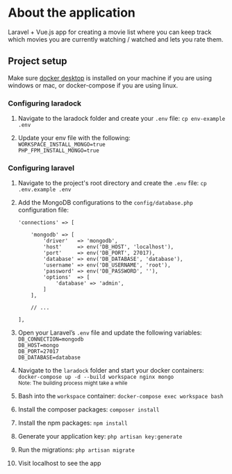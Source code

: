 # About the application
Laravel + Vue.js app for creating a movie list where you can keep track which movies you are currently watching / watched and lets you rate them.

## Project setup
Make sure [docker desktop](https://www.docker.com/products/docker-desktop "Docker dekstop") is installed on your machine if you are using windows or mac, or docker-compose if you are using linux.

### Configuring laradock
1. Navigate to the laradock folder and create your ```.env``` file: ``` cp env-example .env ```

2. Update your env file with the following:  
   ``` WORKSPACE_INSTALL_MONGO=true ```  
   ``` PHP_FPM_INSTALL_MONGO=true ```  

### Configuring laravel
1. Navigate to the project's root directory and create the ```.env``` file: ``` cp .env.example .env ```

2. Add the MongoDB configurations to the ```config/database.php``` configuration file:  
    ```
    'connections' => [

        'mongodb' => [
            'driver'   => 'mongodb',
            'host'     => env('DB_HOST', 'localhost'),
            'port'     => env('DB_PORT', 27017),
            'database' => env('DB_DATABASE', 'database'),
            'username' => env('DB_USERNAME', 'root'),
            'password' => env('DB_PASSWORD', ''),
            'options'  => [
                'database' => 'admin',
            ]
        ],

        // ...

    ],
    ```
3. Open your Laravel’s ```.env``` file and update the following variables:  
   ``` DB_CONNECTION=mongodb ```  
   ``` DB_HOST=mongo ```  
   ``` DB_PORT=27017 ```  
   ``` DB_DATABASE=database ```  

4. Navigate to the ```laradock``` folder and start your docker containers: ``` docker-compose up -d --build workspace nginx mongo ```  
   <sub>Note: The building process might take a while</sub>

5. Bash into the ```workspace``` container: ```docker-compose exec workspace bash```

6. Install the composer packages: ``` composer install ```

7. Install the npm packages:
   ``` npm install ```  
8. Generate your application key: ```php artisan key:generate ```

9. Run the migrations: ``` php artisan migrate ```

10. Visit localhost to see the app

